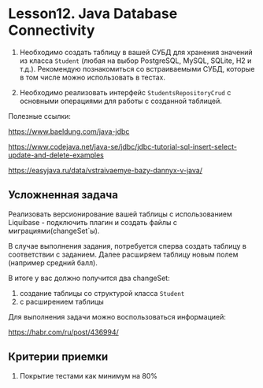 # Lesson12. Java Database Connectivity

1. Необходимо создать таблицу в вашей СУБД для хранения значений из класса `Student` (любая на выбор PostgreSQL, MySQL, SQLite, H2 и т.д.). Рекомендую познакомиться со встраиваемыми СУБД, которые в том числе можно использовать в тестах.

2. Необходимо реализовать интерфейс `StudentsRepositoryCrud` с основными операциями для работы с созданной таблицей.

Полезные ссылки:

https://www.baeldung.com/java-jdbc

https://www.codejava.net/java-se/jdbc/jdbc-tutorial-sql-insert-select-update-and-delete-examples

https://easyjava.ru/data/vstraivaemye-bazy-dannyx-v-java/

## Усложненная задача
Реализовать версионирование вашей таблицы с использованием Liquibase - подключить плагин и создать файлы с миграциями(changeSet`ы).

В случае выполнения задания, потребуется сперва создать таблицу в соответствии с заданием. Далее расширяем таблицу новым полем (например средний балл).

В итоге у вас должно получится два changeSet:
1. создание таблицы со структурой класса `Student`
2. с расширением таблицы

Для выполнения задачи можно воспользоваться информацией:

https://habr.com/ru/post/436994/


## Критерии приемки
1. Покрытие тестами как минимум на 80%
